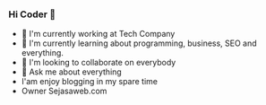 ### Hi Coder 👋

- 🔭 I'm currently working at Tech Company
- 🌱 I'm currently learning about programming, business, SEO and everything.
- 👯 I'm looking to collaborate on everybody
- 💬 Ask me about everything
- I'am enjoy blogging in my spare time
- Owner Sejasaweb.com
